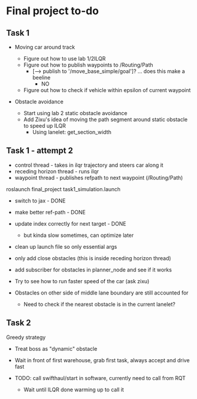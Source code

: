 # Final project to-do

## Task 1
- Moving car around track
  - Figure out how to use lab 1/2ILQR
  - Figure out how to publish waypoints to /Routing/Path 
    - [--> publish to '/move_base_simple/goal']? ... does this make a beeline
      - NO
  - Figure out how to check if vehicle within epsilon of current waypoint

- Obstacle avoidance
  - Start using lab 2 static obstacle avoidance
  - Add Zixu's idea of moving the path segment around static obstacle to speed up ILQR
    - Using lanelet: get_section_width

## Task 1 - attempt 2
- control thread - takes in ilqr trajectory and steers car along it
- receding horizon thread - runs ilqr
- waypoint thread - publishes refpath to next waypoint (/Routing/Path)

roslaunch final_project task1_simulation.launch

- switch to jax - DONE
- make better ref-path - DONE
- update index correctly for next target - DONE
  - but kinda slow sometimes, can optimize later
- clean up launch file so only essential args
- only add close obstacles (this is inside receding horizon thread)
- add subscriber for obstacles in planner_node and see if it works
- Try to see how to run faster speed of the car (ask zixu)

- Obstacles on other side of middle lane boundary are still accounted for
  - Need to check if the nearest obstacle is in the current lanelet?



## Task 2
Greedy strategy
- Treat boss as "dynamic" obstacle
- Wait in front of first warehouse, grab first task, always accept and drive fast

- TODO: call swifthaul/start in software, currently need to call from RQT
  - Wait until ILQR done warming up to call it
